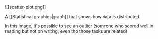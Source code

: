 ![[scatter-plot.png]]

A [[Statistical graphics|graph]] that shows how data is distributed.

In this image, it's possible to see an outlier (someone who scored well in reading but not on writing, even tho those tasks are related)